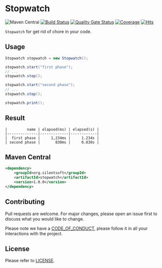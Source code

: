 # Stopwatch

![Maven Central](https://img.shields.io/maven-central/v/org.silentsoft/stopwatch)
[![Build Status](https://travis-ci.com/silentsoft/stopwatch.svg?branch=main)](https://travis-ci.com/silentsoft/stopwatch)
[![Quality Gate Status](https://sonarcloud.io/api/project_badges/measure?project=silentsoft_stopwatch&metric=alert_status)](https://sonarcloud.io/dashboard?id=silentsoft_stopwatch)
[![Coverage](https://sonarcloud.io/api/project_badges/measure?project=silentsoft_stopwatch&metric=coverage)](https://sonarcloud.io/dashboard?id=silentsoft_stopwatch)
[![Hits](https://hits.sh/github.com/silentsoft/stopwatch.svg)](https://hits.sh)

`Stopwatch` for get rid of chore in your code.

## Usage
```java
Stopwatch stopwatch = new Stopwatch();

stopwatch.start("first phase");
// ...
stopwatch.stop();

stopwatch.start("second phase");
// ...
stopwatch.stop();

stopwatch.print();
```

## Result
```
|         name | elapsed(ms) | elapsed(s) |
|--------------|-------------|------------|
|  first phase |     1,234ms |     1.234s |
| second phase |       830ms |     0.830s |
```

## Maven Central
```xml
<dependency>
    <groupId>org.silentsoft</groupId>
    <artifactId>stopwatch</artifactId>
    <version>1.0.0</version>
</dependency>
```

## Contributing
Pull requests are welcome. For major changes, please open an issue first to discuss what you would like to change.

Please note we have a [CODE_OF_CONDUCT](https://github.com/silentsoft/stopwatch/blob/main/CODE_OF_CONDUCT.md), please follow it in all your interactions with the project.

## License
Please refer to [LICENSE](https://github.com/silentsoft/stopwatch/blob/main/LICENSE.txt).
